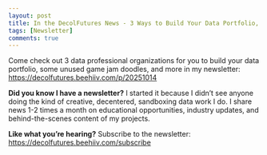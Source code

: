```yaml
---
layout: post
title: In the DecolFutures News - 3 Ways to Build Your Data Portfolio, Game Jam Doodles, And More
tags: [Newsletter]
comments: true
---
```

Come check out 3 data professional organizations for you to build your data portfolio, some unused game jam doodles, and more in my newsletter: https://decolfutures.beehiiv.com/p/20251014

**Did you know I have a newsletter?** I started it because I didn’t see anyone doing the kind of creative, decentered, sandboxing data work I do. I share news 1-2 times a month on educational opportunities, industry updates, and behind-the-scenes content of my projects.

**Like what you’re hearing?** Subscribe to the newsletter: https://decolfutures.beehiiv.com/subscribe
